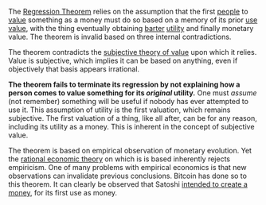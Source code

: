 The [Regression Theorem](https://wiki.mises.org/wiki/Regression_theorem) relies on the assumption that the first [people](Glossary#person) to [value](Glossary#value) something as a money must do so based on a memory of its prior [use value](https://en.m.wikipedia.org/wiki/Use_value), with the thing eventually obtaining [barter](https://en.m.wikipedia.org/wiki/Barter) [utility](Glossary#utility) and finally monetary value. The theorem is invalid based on three internal contradictions.

The theorem contradicts the [subjective theory of value](https://en.m.wikipedia.org/wiki/Subjective_theory_of_value) upon which it relies. Value is subjective, which implies it can be based on anything, even if objectively that basis appears irrational.

**The theorem fails to terminate its regression by not explaining how a person comes to value something for its *original* utility.** One must *assume* (not remember) something will be useful if nobody has ever attempted to use it. This assumption of utility is the first valuation, which remains subjective. The first valuation of a thing, like all after, can be for any reason, including its utility as a money. This is inherent in the concept of subjective value.

The theorem is based on empirical observation of monetary evolution. Yet the [rational economic theory](https://en.m.wikipedia.org/wiki/Catallactics) on which is is based inherently rejects empiricism. One of many problems with empirical economics is that new observations can invalidate previous conclusions. Bitcoin has done so to this theorem. It can clearly be observed that Satoshi [intended to create a money](https://bitcoin.org/bitcoin.pdf), for its first use as money.
